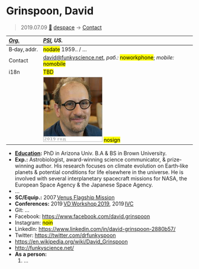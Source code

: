 # Grinspoon, David
> 2019.07.09 [🚀](../index/index.md) [despace](index.md) → [Contact](contact.md)

|*[Org.](contact.md)*|*[PSI](zz_psi.md), US.*|
|:--|:--|
|B‑day, addr.|<mark>nodate</mark> 1959.. / …|
|Contact|<david@funkyscience.net>, *раб.:* <mark>noworkphone</mark>; *mobile:* <mark>nomobile</mark>|
|i18n|<mark>TBD</mark>|
||[![](f/contact/g/grinspoon1_photo_thumb.jpg)](f/contact/g/grinspoon1_photo.jpg) <mark>nosign</mark>|

   - **[Education](edu.md):** PhD in Arizona Univ. B.A & BS in Brown University.
   - **Exp.:** Astrobiologist, award-winning science communicator, & prize-winning author. His research focuses on climate evolution on Earth‑like planets & potential conditions for life elsewhere in the universe. He is involved with several interplanetary spacecraft missions for NASA, the European Space Agency & the Japanese Space Agency.
   - …
   - **SC/Equip.:** 2007 [Venus Flagship Mission](venus_flagship_mission.md)
   - **Conferences:** 2019 [VD Workshop 2019](vdws2019.md), 2019 [IVC](ivc_2019.md)
   - Git: …
   - Facebook: <https://www.facebook.com/david.grinspoon>
   - Instagram: <mark>noin</mark>
   - LinkedIn: <https://www.linkedin.com/in/david-grinspoon-2880b57/>
   - Twitter: <https://twitter.com/drfunkyspoon>
   - <https://en.wikipedia.org/wiki/David_Grinspoon>
   - <http://funkyscience.net/>
   - **As a person:**
      1. …
